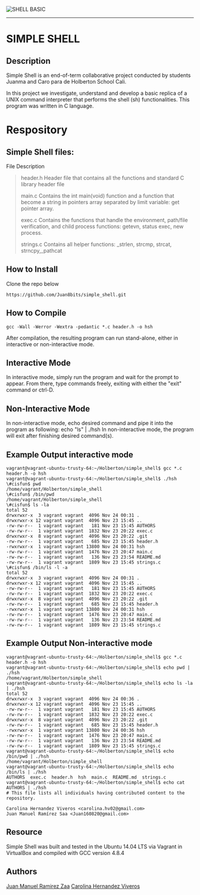 ![SHELL BASIC](/images/varios/s_b.jpg)

---------------------------------------------------------

# **SIMPLE SHELL**

## **Description**

Simple Shell is an end-of-term collaborative project conducted by students Juanma and Caro para de Holberton School Cali.

In this project we investigate, understand and develop a basic replica of a UNIX command interpreter that performs the shell (sh) functionalities. This program was written in C language.

# **Respository**
## Simple Shell files:

File   Description
>header.h	Header file that contains all the functions and standard C library header file
>
>main.c		Contains the int main(void) function and a function that become a string in pointers array separated by limit variable: get pointer array.
>
>exec.c		Contains the functions that handle the environment, path/file verification, and child process functions: getevn, status exec, new process.
>
>strings.c Contains all helper functions: _strlen, strcmp, strcat, strncpy,_pathcat
	  
	  
## **How to Install**

Clone the repo below

`https://github.com/Juan8bits/simple_shell.git` 

## **How to Compile**

`gcc -Wall -Werror -Wextra -pedantic *.c header.h -o hsh`

After compilation, the resulting program can run stand-alone, either in interactive or non-interactive mode.

## **Interactive Mode**

In interactive mode, simply run the program and wait for the prompt to appear. From there, type commands freely, exiting with either the "exit" command or ctrl-D.

## **Non-Interactive Mode**

In non-interactive mode, echo desired command and pipe it into the program as following:
echo "ls" | ./hsh
In non-interactive mode, the program will exit after finishing desired command(s).

## **Example Output interactive mode**
```
vagrant@vagrant-ubuntu-trusty-64:~/Holberton/simple_shell$ gcc *.c header.h -o hsh
vagrant@vagrant-ubuntu-trusty-64:~/Holberton/simple_shell$ ./hsh
\#cisfun$ pwd
/home/vagrant/Holberton/simple_shell
\#cisfun$ /bin/pwd
/home/vagrant/Holberton/simple_shell
\#cisfun$ ls -la
total 52
drwxrwxr-x  3 vagrant vagrant  4096 Nov 24 00:31 .
drwxrwxr-x 12 vagrant vagrant  4096 Nov 23 15:45 ..
-rw-rw-r--  1 vagrant vagrant   181 Nov 23 15:45 AUTHORS
-rw-rw-r--  1 vagrant vagrant  1832 Nov 23 20:22 exec.c
drwxrwxr-x  8 vagrant vagrant  4096 Nov 23 20:22 .git
-rw-rw-r--  1 vagrant vagrant   685 Nov 23 15:45 header.h
-rwxrwxr-x  1 vagrant vagrant 13800 Nov 24 00:31 hsh
-rw-rw-r--  1 vagrant vagrant  1476 Nov 23 20:47 main.c
-rw-rw-r--  1 vagrant vagrant   136 Nov 23 23:54 README.md
-rw-rw-r--  1 vagrant vagrant  1809 Nov 23 15:45 strings.c
\#cisfun$ /bin/ls -l -a
total 52
drwxrwxr-x  3 vagrant vagrant  4096 Nov 24 00:31 .
drwxrwxr-x 12 vagrant vagrant  4096 Nov 23 15:45 ..
-rw-rw-r--  1 vagrant vagrant   181 Nov 23 15:45 AUTHORS
-rw-rw-r--  1 vagrant vagrant  1832 Nov 23 20:22 exec.c
drwxrwxr-x  8 vagrant vagrant  4096 Nov 23 20:22 .git
-rw-rw-r--  1 vagrant vagrant   685 Nov 23 15:45 header.h
-rwxrwxr-x  1 vagrant vagrant 13800 Nov 24 00:31 hsh
-rw-rw-r--  1 vagrant vagrant  1476 Nov 23 20:47 main.c
-rw-rw-r--  1 vagrant vagrant   136 Nov 23 23:54 README.md
-rw-rw-r--  1 vagrant vagrant  1809 Nov 23 15:45 strings.c
```

## **Example Output Non-interactive mode**
```
vagrant@vagrant-ubuntu-trusty-64:~/Holberton/simple_shell$ gcc *.c header.h -o hsh
vagrant@vagrant-ubuntu-trusty-64:~/Holberton/simple_shell$ echo pwd | ./hsh
/home/vagrant/Holberton/simple_shell
vagrant@vagrant-ubuntu-trusty-64:~/Holberton/simple_shell$ echo ls -la | ./hsh
total 52
drwxrwxr-x  3 vagrant vagrant  4096 Nov 24 00:36 .
drwxrwxr-x 12 vagrant vagrant  4096 Nov 23 15:45 ..
-rw-rw-r--  1 vagrant vagrant   181 Nov 23 15:45 AUTHORS
-rw-rw-r--  1 vagrant vagrant  1832 Nov 23 20:22 exec.c
drwxrwxr-x  8 vagrant vagrant  4096 Nov 23 20:22 .git
-rw-rw-r--  1 vagrant vagrant   685 Nov 23 15:45 header.h
-rwxrwxr-x  1 vagrant vagrant 13800 Nov 24 00:36 hsh
-rw-rw-r--  1 vagrant vagrant  1476 Nov 23 20:47 main.c
-rw-rw-r--  1 vagrant vagrant   136 Nov 23 23:54 README.md
-rw-rw-r--  1 vagrant vagrant  1809 Nov 23 15:45 strings.c
vagrant@vagrant-ubuntu-trusty-64:~/Holberton/simple_shell$ echo /bin/pwd | ./hsh
/home/vagrant/Holberton/simple_shell
vagrant@vagrant-ubuntu-trusty-64:~/Holberton/simple_shell$ echo /bin/ls | ./hsh
AUTHORS  exec.c  header.h  hsh  main.c  README.md  strings.c
vagrant@vagrant-ubuntu-trusty-64:~/Holberton/simple_shell$ echo cat AUTHORS | ./hsh
# This file lists all individuals having contributed content to the repository.

Carolina Hernandez Viveros <carolina.hv02@gmail.com>
Juan Manuel Ramírez Saa <Juan160820@gmail.com>
```

## **Resource**

Simple Shell was built and tested in the Ubuntu 14.04 LTS via Vagrant in VirtualBox and compiled with GCC version 4.8.4

## **Authors** 

[Juan Manuel Ramirez Zaa](https://github.com/Juan8bits)
[Carolina Hernandez Viveros](https://github.com/CarolinaHV)

